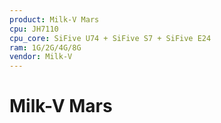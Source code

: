 ```yaml
---
product: Milk-V Mars
cpu: JH7110
cpu_core: SiFive U74 + SiFive S7 + SiFive E24
ram: 1G/2G/4G/8G
vendor: Milk-V
---
```


# Milk-V Mars

